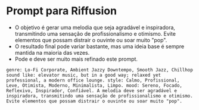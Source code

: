 # Prompt para Riffusion

- O objetivo é gerar uma melodia que seja agradável e inspiradora, transmitindo uma sensação de profissionalismo e otimismo. Evite elementos que possam distrair o ouvinte ou soar muito "pop".
- O resultado final pode variar bastante, mas uma ideia base é sempre mantida na maioria das vezes.
- Pode e deve ser muito mais refinado este prompt.

```
genre: Lo-Fi Corporate, Ambient Jazzy Downtempo, Smooth Jazz, Chillhop  sound like: elevator music, but in a good way; relaxed yet professional, a modern office lounge. style: Calmo, Profissional, Leve, Otimista, Moderno, Minimalista, Limpo. mood: Sereno, Focado, Reflexivo, Inspirador, Confiável. A melodia deve ser agradável e inspiradora, transmitindo uma sensação de profissionalismo e otimismo. Evite elementos que possam distrair o ouvinte ou soar muito "pop".
```
